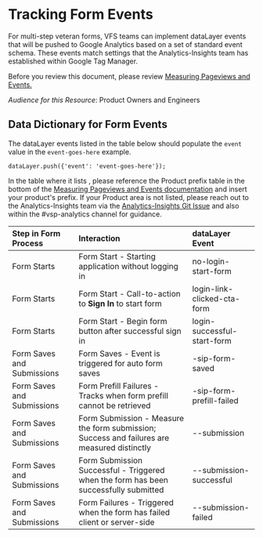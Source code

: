 # Tracking Form Events

For multi-step veteran forms, VFS teams can implement dataLayer events that will be pushed to Google Analytics based on a set of standard event schema. These events match settings that the Analytics-Insights team has established within Google Tag Manager.

Before you review this document, please review [Measuring Pageviews and Events.](https://github.com/department-of-veterans-affairs/va.gov-team/blob/master/platform/analytics/google-analytics/build-process-measuring-pageviews-and-events.md)

_Audience for this Resource_: Product Owners and Engineers

## Data Dictionary for Form Events

The dataLayer events listed in the table below should populate the `event` value in the `event-goes-here` example.

`dataLayer.push({'event': 'event-goes-here'});`

In the table where it lists , please reference the Product prefix table in the bottom of the [Measuring Pageviews and Events documentation](https://github.com/department-of-veterans-affairs/va.gov-team/blob/master/platform/analytics/google-analytics/build-process-measuring-pageviews-and-events.md#event-tracking) and insert your product's prefix. If your Product area is not listed, please reach out to the Analytics-Insights team via the [Analytics-Insights Git Issue](https://github.com/department-of-veterans-affairs/va.gov-team/issues/new?assignees=joanneesteban%2C+jonwehausen%2C+nedierecel&labels=analytics-insights%2C+analytics-request&template=analytics-implementation-and-qa-request-template.md&title=Analytics+Implementation+or+QA+Support+for+%5BProduct%5D) and also within the \#vsp-analytics channel for guidance.

| Step in Form Process | Interaction | dataLayer Event |
| :--- | :--- | :--- |
| Form Starts | Form Start - Starting application without logging in | no-login-start-form |
| Form Starts | Form Start - Call-to-action to **Sign In** to start form | login-link-clicked-cta-form |
| Form Starts | Form Start - Begin form button after successful sign in | login-successful-start-form |
| Form Saves and Submissions | Form Saves - Event is triggered for auto form saves | \-sip-form-saved |
| Form Saves and Submissions | Form Prefill Failures - Tracks when form prefill cannot be retrieved | \-sip-form-prefill-failed |
| Form Saves and Submissions | Form Submission - Measure the form submission; Success and failures are measured distinctly | \--submission |
| Form Saves and Submissions | Form Submission Successful - Triggered when the form has been successfully submitted | \--submission-successful |
| Form Saves and Submissions | Form Failures - Triggered when the form has failed client or server-side | \--submission-failed |

